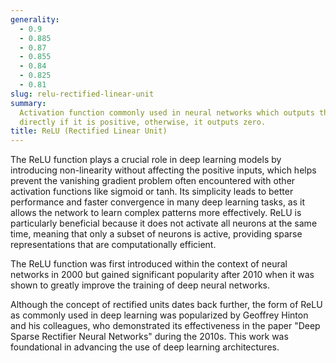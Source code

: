 ```yaml
---
generality:
  - 0.9
  - 0.885
  - 0.87
  - 0.855
  - 0.84
  - 0.825
  - 0.81
slug: relu-rectified-linear-unit
summary:
  Activation function commonly used in neural networks which outputs the input
  directly if it is positive, otherwise, it outputs zero.
title: ReLU (Rectified Linear Unit)
---
```


The ReLU function plays a crucial role in deep learning models by introducing non-linearity without affecting the positive inputs, which helps prevent the vanishing gradient problem often encountered with other activation functions like sigmoid or tanh. Its simplicity leads to better performance and faster convergence in many deep learning tasks, as it allows the network to learn complex patterns more effectively. ReLU is particularly beneficial because it does not activate all neurons at the same time, meaning that only a subset of neurons is active, providing sparse representations that are computationally efficient.

The ReLU function was first introduced within the context of neural networks in 2000 but gained significant popularity after 2010 when it was shown to greatly improve the training of deep neural networks.

Although the concept of rectified units dates back further, the form of ReLU as commonly used in deep learning was popularized by Geoffrey Hinton and his colleagues, who demonstrated its effectiveness in the paper "Deep Sparse Rectifier Neural Networks" during the 2010s. This work was foundational in advancing the use of deep learning architectures.
